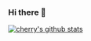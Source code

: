 ### Hi there 👋

<!--
**cherryred5959/cherryred5959** is a ✨ _special_ ✨ repository because its `README.md` (this file) appears on your GitHub profile.

Here are some ideas to get you started:

- 🔭 I’m currently working on ...
- 🌱 I’m currently learning ...
- 👯 I’m looking to collaborate on ...
- 🤔 I’m looking for help with ...
- 💬 Ask me about ...
- 📫 How to reach me: ...
- 😄 Pronouns: ...
- ⚡ Fun fact: ...
-->

[![cherry's github stats](https://github-readme-stats.vercel.app/api?username=cherryred5959&theme=dracula)](https://github.com/anuraghazra/github-readme-stats)

<!--START_SECTION:waka-->
<!--END_SECTION:waka-->
